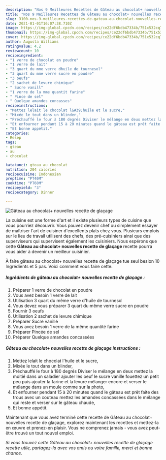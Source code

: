 ```yaml
---
description: "Nos 9 Meilleures Recettes de Gâteau au chocolat+ nouvelles recette de glaçage"
title: "Nos 9 Meilleures Recettes de Gâteau au chocolat+ nouvelles recette de glaçage"
slug: 3100-nos-9-meilleures-recettes-de-gateau-au-chocolat-nouvelles-recette-de-glacage
date: 2021-01-01T16:07:38.710Z
image: https://img-global.cpcdn.com/recipes/ce22df6bdb47334b/751x532cq70/gateau-au-chocolat-nouvelles-recette-de-glacage-photo-principale-de-la-recette.jpg
thumbnail: https://img-global.cpcdn.com/recipes/ce22df6bdb47334b/751x532cq70/gateau-au-chocolat-nouvelles-recette-de-glacage-photo-principale-de-la-recette.jpg
cover: https://img-global.cpcdn.com/recipes/ce22df6bdb47334b/751x532cq70/gateau-au-chocolat-nouvelles-recette-de-glacage-photo-principale-de-la-recette.jpg
author: Augusta Williams
ratingvalue: 4.2
reviewcount: 10
recipeingredient:
- "1 verre de chocolat en poudre"
- "1 verre de lait"
- "3 quart du mme verre dhuile de tournesol"
- "3 quart du mme verre sucre en poudre"
- "3 oeufs"
- "2 sachet de levure chimique"
- " Sucre vanill"
- "1 verre de la mme quantit farine"
- " Pince de sel"
- " Quelque amandes concasses"
recipeinstructions:
- "Mettez lelait le chocolat l&#39;huile et le sucre,"
- "Mixée le tout dans un blinder,"
- "Préchauffé le four à 180 degrés Diviser le mélange en deux mettez la moitié dans un saladier ajouter les oeuf le sucre vanille fouettez un petit peu puis ajouter la farine et la levure mélanger encore et verser le mélange dans un moule comme sur la photo,"
- "Et enfourner pendant 15 à 20 minutes quand le gâteau est prêt faite des trous avec un couteau mettez les amandes concassées dans le mélange qui reste et verser sur le gâteau chaude,"
- "Et bonne appétit."
categories:
- Resep
tags:
- gteau
- au
- chocolat

katakunci: gteau au chocolat 
nutrition: 204 calories
recipecuisine: Indonesian
preptime: "PT40M"
cooktime: "PT60M"
recipeyield: "3"
recipecategory: Dinner

---
```



![Gâteau au chocolat+ nouvelles recette de glaçage](https://img-global.cpcdn.com/recipes/ce22df6bdb47334b/751x532cq70/gateau-au-chocolat-nouvelles-recette-de-glacage-photo-principale-de-la-recette.jpg)

La cuisine est une forme d'art et il existe plusieurs types de cuisine que vous pourriez découvrir. Vous pouvez devenir chef ou simplement essayer de maîtriser l'art de cuisiner d'excellents plats chez vous. Plusieurs emplois sur le lieu de travail utilisent des chefs, des pré-cuisiniers ainsi que des superviseurs qui supervisent également les cuisiniers. Nous espérons que cette <strong> Gâteau au chocolat+ nouvelles recette de glaçage </strong> recette pourra vous aider à devenir un meilleur cuisinier.

<!--inarticleads1-->

À faire gâteau au chocolat+ nouvelles recette de glaçage tue seul besion 10 Ingrédients et 5 pas. Voici comment vous faire cette.

##### Ingrédients de gâteau au chocolat+ nouvelles recette de glaçage :

1. Préparer 1 verre de chocolat en poudre
1. Vous avez besoin 1 verre de lait
1. Utilisation 3 quart du même verre d&#39;huile de tournesol
1. Vous devez vous préparer 3 quart du même verre sucre en poudre
1. Fournir 3 oeufs
1. Utilisation 2 sachet de levure chimique
1. Préparer  Sucre vanillé
1. Vous avez besoin 1 verre de la même quantité farine
1. Préparer  Pincée de sel
1. Préparer  Quelque amandes concassées




<!--inarticleads2-->

##### Gâteau au chocolat+ nouvelles recette de glaçage instructions :

1. Mettez lelait le chocolat l&#39;huile et le sucre,
1. Mixée le tout dans un blinder,
1. Préchauffé le four à 180 degrés Diviser le mélange en deux mettez la moitié dans un saladier ajouter les oeuf le sucre vanille fouettez un petit peu puis ajouter la farine et la levure mélanger encore et verser le mélange dans un moule comme sur la photo,
1. Et enfourner pendant 15 à 20 minutes quand le gâteau est prêt faite des trous avec un couteau mettez les amandes concassées dans le mélange qui reste et verser sur le gâteau chaude,
1. Et bonne appétit.




<!--inarticleads1-->

<p>
Maintenant que vous avez terminé cette recette de Gâteau au chocolat+ nouvelles recette de glaçage, explorez maintenant les recettes et mettez-la en œuvre et prenez-en plaisir. Vous ne comprenez jamais - vous avez peut-être trouvé un tout nouvel emploi.
</p>

<p>
<i>Si vous trouvez cette Gâteau au chocolat+ nouvelles recette de glaçage recette utile, partagez-la avec vos amis ou votre famille, merci et bonne chance.</i>
</p>
